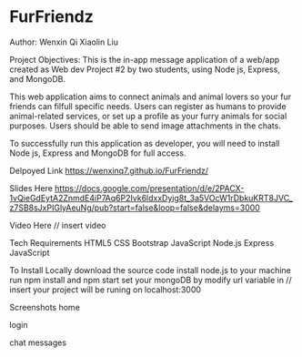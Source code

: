 # FurFriendz
Author: Wenxin Qi Xiaolin Liu 

Project Objectives: 
This is the in-app message application of a web/app created as Web dev Project #2 by two students, using Node js, Express, and MongoDB. 

This web application aims to connect animals and animal lovers so your fur friends can filfull specific needs. Users can register as humans to provide animal-related services, or set up a profile as your furry animals for social purposes. Users should be able to send image attachments in the chats.

To successfully run this application as developer, you will need to install Node js, Express and MongoDB for full access.

Delpoyed Link https://wenxinq7.github.io/FurFriendz/

Slides Here https://docs.google.com/presentation/d/e/2PACX-1vQieGdEytA2ZnmdE4iP7Aq6P2Ivk6ldxxDyig8t_3a5VOcW1rDbkuKRT8JVC_z7SB8sJxPIGlyAeuNg/pub?start=false&loop=false&delayms=3000

Video Here // insert video

Tech Requirements
HTML5
CSS
Bootstrap
JavaScript
Node.js
Express
JavaScript

To Install Locally
download the source code
install node.js to your machine
run npm install and npm start
set your mongoDB by modify url variable in // insert 
your project will be runing on localhost:3000

Screenshots
home

login

chat messages

